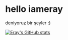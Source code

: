 # hello iameray
deniyoruz bir şeyler :)

[![Eray's GitHub stats](https://github-readme-stats.vercel.app/api?username=eerayavc)](https://github.com/eerayavc/github-readme-stats)
